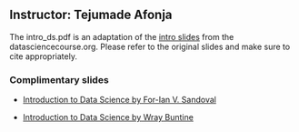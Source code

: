 Instructor: Tejumade Afonja
--

The intro_ds.pdf is an adaptation of the [intro slides](http://www.datasciencecourse.org/slides/intro.pdf) from the datasciencecourse.org. Please refer to the original slides and make sure to cite appropriately. 

### Complimentary slides
- [Introduction to Data Science by For-Ian V. Sandoval](https://www.slideshare.net/fvsandoval/introduction-to-data-science-164979975)

- [Introduction to Data Science by Wray Buntine](https://topicmodelsdotorg.files.wordpress.com/2016/01/introds_110116.pdf
)